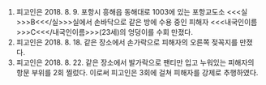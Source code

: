 1. 피고인은 2018. 8. 9. 포항시 흥해읍 동해대로 1003에 있는 포항교도소 <<<실>>>B<<</실>>>실에서 손바닥으로 같은 방에 수용 중인 피해자 <<<내국인이름>>>C<<</내국인이름>>>(23세)의 엉덩이를 수회 만졌다.
2. 피고인은 2018. 8. 18. 같은 장소에서 손가락으로 피해자의 오른쪽 젖꼭지를 만졌다.
3. 피고인은 2018. 8. 22. 같은 장소에서 발가락으로 팬티만 입고 누워있는 피해자의 항문 부위를 2회 찔렀다.
이로써 피고인은 3회에 걸쳐 피해자를 강제로 추행하였다.